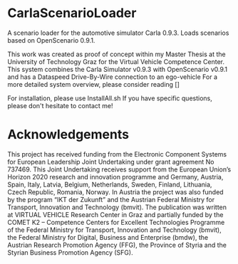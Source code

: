 # CarlaScenarioLoader
A scenario loader for the automotive simulator Carla 0.9.3. Loads scenarios based on OpenScenario 0.9.1.

This work was created as proof of concept within my Master Thesis at the University of Technology Graz for the Virtual Vehicle Competence Center.
This system combines the Carla Simulator v0.9.3 with OpenScenario v0.9.1 and has a Dataspeed Drive-By-Wire connection to an ego-vehicle
For a more detailed system overview, please consider reading []

For installation, please use InstallAll.sh
If you have specific questions, please don't hesitate to contact me!

# Acknowledgements
This project has received funding from the Electronic Component Systems for European Leadership Joint
Undertaking under grant agreement No 737469. This Joint Undertaking receives support from the European
Union’s Horizon 2020 research and innovation programme and Germany, Austria, Spain, Italy, Latvia, Belgium,
Netherlands, Sweden, Finland, Lithuania, Czech Republic, Romania, Norway. In Austria the project was also funded by the program “IKT der Zukunft” and the Austrian Federal Ministry for Transport, Innovation and Technology (bmvit). The publication was written at VIRTUAL VEHICLE Research Center in Graz and partially funded by the COMET K2 – Competence Centers for Excellent Technologies Programme of the Federal Ministry for Transport, Innovation and Technology (bmvit), the Federal Ministry for Digital, Business and Enterprise (bmdw), the Austrian Research Promotion Agency (FFG), the Province of Styria and the Styrian Business Promotion Agency (SFG).
